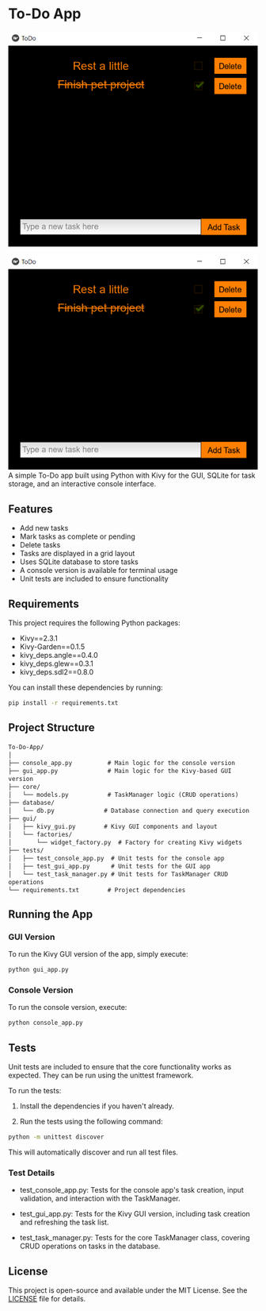 # To-Do App

![Screenshot](assets/screenshot.png)

![Screenshot](assets/screenshot.png)
A simple To-Do app built using Python with Kivy for the GUI, SQLite for task storage, and an interactive console interface.

## Features

- Add new tasks
- Mark tasks as complete or pending
- Delete tasks
- Tasks are displayed in a grid layout
- Uses SQLite database to store tasks
- A console version is available for terminal usage
- Unit tests are included to ensure functionality

## Requirements

This project requires the following Python packages:

- Kivy==2.3.1
- Kivy-Garden==0.1.5
- kivy_deps.angle==0.4.0
- kivy_deps.glew==0.3.1
- kivy_deps.sdl2==0.8.0

You can install these dependencies by running:

```bash
pip install -r requirements.txt
```
## Project Structure

```
To-Do-App/
│
├── console_app.py          # Main logic for the console version
├── gui_app.py              # Main logic for the Kivy-based GUI version
├── core/
│   └── models.py           # TaskManager logic (CRUD operations)
├── database/
│   └── db.py              # Database connection and query execution
├── gui/
│   ├── kivy_gui.py        # Kivy GUI components and layout
│   └── factories/
│       └── widget_factory.py  # Factory for creating Kivy widgets
├── tests/
│   ├── test_console_app.py  # Unit tests for the console app
│   ├── test_gui_app.py      # Unit tests for the GUI app
│   └── test_task_manager.py # Unit tests for TaskManager CRUD operations
└── requirements.txt        # Project dependencies
```

## Running the App
### GUI Version
To run the Kivy GUI version of the app, simply execute:
```bash
python gui_app.py
```
### Console Version
To run the console version, execute:
```bash
python console_app.py
```
## Tests
Unit tests are included to ensure that the core functionality works as expected. They can be run using the unittest framework.

To run the tests:

1. Install the dependencies if you haven't already.

2. Run the tests using the following command:
```bash
python -m unittest discover
```
This will automatically discover and run all test files.
### Test Details
- test_console_app.py: Tests for the console app's task creation, input validation, and interaction with the TaskManager.

- test_gui_app.py: Tests for the Kivy GUI version, including task creation and refreshing the task list.

- test_task_manager.py: Tests for the core TaskManager class, covering CRUD operations on tasks in the database.

## License

This project is open-source and available under the MIT License. See the [LICENSE](LICENSE) file for details.

